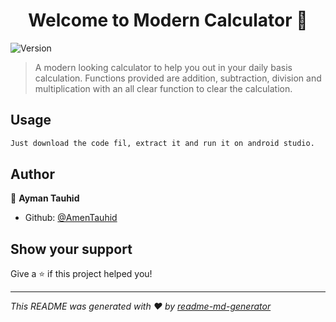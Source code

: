 <h1 align="center">Welcome to Modern Calculator 👋</h1>
<p>
  <img alt="Version" src="https://img.shields.io/badge/version-1.0-blue.svg?cacheSeconds=2592000" />
</p>

> A modern looking calculator to help you out in your daily basis calculation. Functions provided are addition, subtraction, division and multiplication with an all clear function to clear the calculation.

## Usage

```sh
Just download the code fil, extract it and run it on android studio.
```

## Author

👤 **Ayman Tauhid**

* Github: [@AmenTauhid](https://github.com/AmenTauhid)

## Show your support

Give a ⭐️ if this project helped you!

***
_This README was generated with ❤️ by [readme-md-generator](https://github.com/kefranabg/readme-md-generator)_
